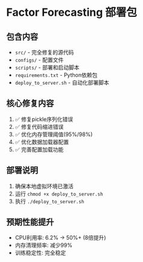 # Factor Forecasting 部署包

## 包含内容

- `src/` - 完全修复的源代码
- `configs/` - 配置文件
- `scripts/` - 部署和启动脚本
- `requirements.txt` - Python依赖包
- `deploy_to_server.sh` - 自动化部署脚本

## 核心修复内容

1. ✅ 修复pickle序列化错误
2. ✅ 修复代码缩进错误
3. ✅ 优化内存管理阈值(95%/98%)
4. ✅ 优化数据加载器配置
5. ✅ 完善配置加载功能

## 部署说明

1. 确保本地虚拟环境已激活
2. 运行 `chmod +x deploy_to_server.sh`
3. 执行 `./deploy_to_server.sh`

## 预期性能提升

- CPU利用率: 6.2% → 50%+ (8倍提升)
- 内存清理频率: 减少99%
- 训练稳定性: 完全稳定

